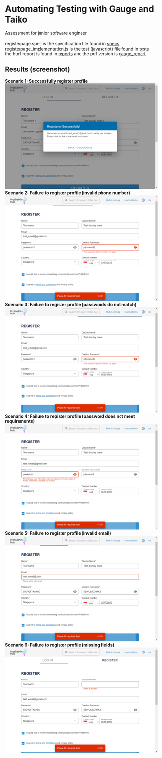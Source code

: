 # Automating Testing with Gauge and Taiko

Assessment for junior software engineer\
\
registerpage.spec is the specification file found in [specs](specs)\
registerpage_implementation.js is the test (javascript) file found in [tests](tests)\
the html report is found in [reports](reports/html-report) and the pdf version is [gauge_report](gauge_report.pdf)

## Results (screenshot)
<b>Scenario 1: Successfully register profile</b>\
<img src="/screenshots/success.png" width="500">\
<b>Scenario 2: Failure to register profile (invalid phone number)</b>\
<img src="/screenshots/invalid-phonenumber.png" width="500">\
<b>Scenario 3: Failure to register profile (passwords do not match)</b>\
<img src="/screenshots/password-match.png" width="500">\
<b>Scenario 4: Failure to register profile (password does not meet requirements)</b>\
<img src="/screenshots/password-requirement.png" width="500">\
<b>Scenario 5: Failure to register profile (invalid email)</b>\
<img src="/screenshots/invalid-email.png" width="500">\
<b>Scenario 6: Failure to register profile (missing fields)</b>\
<img src="/screenshots/missing-fields.png" width="500">

